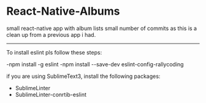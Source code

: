 # React-Native-Albums
small react-native app with album lists
small number of commits as this is a clean up from a previous app i had.

*********************************
To install eslint pls follow these steps:

-npm install -g eslint
-npm install --save-dev eslint-config-rallycoding

if you are using SublimeText3, install the following packages:
- SublimeLinter
- SublimeLinter-conrtib-eslint

